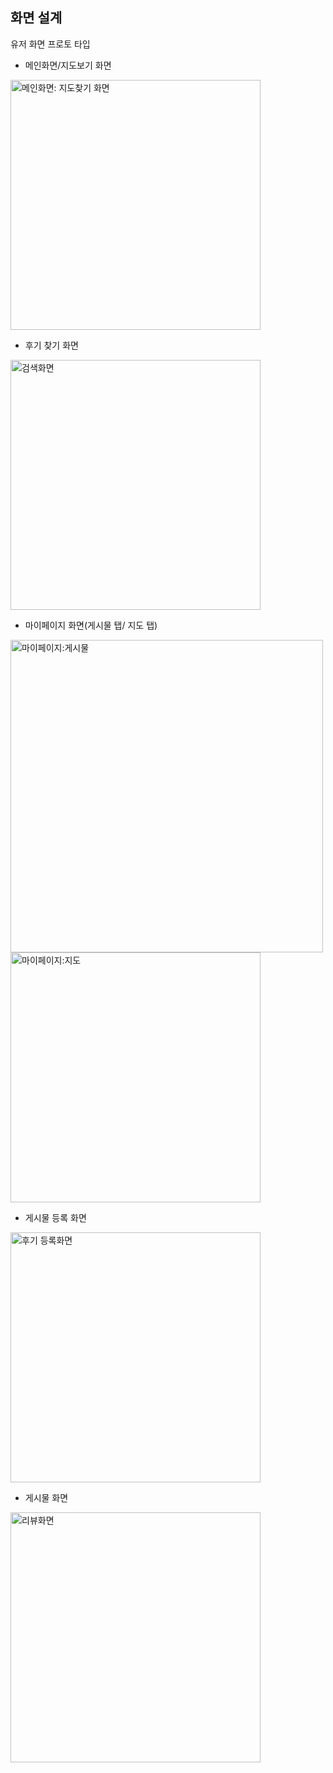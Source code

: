 화면 설계
-------
유저 화면 프로토 타입  
  
* 메인화면/지도보기 화면  
<img width="400" alt="메인화면: 지도찾기 화면" src="https://user-images.githubusercontent.com/56243159/158100745-fed4b4e6-758b-41d3-bea2-0146f0498286.png">  


* 후기 찾기 화면  
<img width="400" alt="검색화면" src="https://user-images.githubusercontent.com/56243159/158100330-4dd94c37-d2ea-4944-a4c3-4c42bfbf01ec.png">  


* 마이페이지 화면(게시물 탭/ 지도 탭)  
  

<img width="500" alt="마이페이지:게시물" src="https://user-images.githubusercontent.com/56243159/158101255-15db25b2-7c54-4a8d-a192-88a22b9b2885.png"> <img width="400" alt="마이페이지:지도" src="https://user-images.githubusercontent.com/56243159/158100888-c030221a-8591-4dbd-be2e-3b96266bebcc.png">  

* 게시물 등록 화면  
<img width="400" alt="후기 등록화면" src="https://user-images.githubusercontent.com/56243159/158101095-0fc82143-6565-4b42-a9ef-88ca0fba3c41.png">  

* 게시물 화면  
<img width="400" alt="리뷰화면" src="https://user-images.githubusercontent.com/56243159/158101100-d7adddee-8855-44bd-9555-a5c5696a3f45.png">
